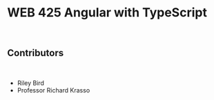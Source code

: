 <h1>WEB 425 Angular with TypeScript</h1>
<br>
<h2>Contributors</h2>
<br>
<ul>
  <li>Riley Bird</li>
  <li>Professor Richard Krasso</li>
</ul>
